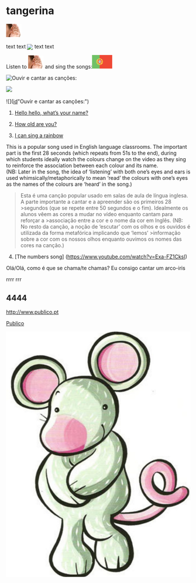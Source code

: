 # tangerina

![my first image](/images/listen.png)

text text <img style="vertical-align:middle" width="50" src="https://upload.wikimedia.org/wikipedia/commons/5/5c/Flag_of_Portugal.svg"> text text

Listen to ![my first image](/images/listen.png) and sing the songs:![](/images/flag2.png "Ouvir e cantar as canções:")

![](https://upload.wikimedia.org/wikipedia/commons/2/2d/Portugal_flag_300.png?width=10% "Ouvir e cantar as canções:")


![](english-homework.github.io/tangerina/images/flag.png?height=50px)

![]([id]"Ouvir e cantar as canções:")

[id]: <img src="https://upload.wikimedia.org/wikipedia/commons/2/2d/Portugal_flag_300.png" width="50" /> 


1. [Hello hello, what’s your name?](https://www.youtube.com/watch?v=Uv1JkBL5728) 

2. [How old are you?](https://www.youtube.com/watch?v=x2cI4ZgsYU4)

3. [I can sing a rainbow](https://www.youtube.com/watch?v=rNFW5JK4-rk)

This is a popular song used in English language classrooms. The important part is the first 28 seconds (which repeats from 51s to the end), during which students ideally watch the colours change on the video as they sing to reinforce the association between each colour and its name.  
(NB: Later in the song, the idea of ‘listening’ with both one’s eyes and ears is used whimsically/metaphorically to mean ‘read’ the colours with one’s eyes as the names of the colours are ‘heard’ in the song.)

>Esta é uma canção popular usado em salas de aula de língua inglesa. A parte importante a cantar e a apreender são os primeiros 28 >segundos (que se repete entre 50 segundos e o fim). Idealmente os alunos vêem as cores a mudar no vídeo enquanto cantam para reforçar a >associação entre a cor e o nome da cor em Inglês. 
>(NB: No resto da canção, a noção de ‘escutar’ com os olhos e os ouvidos é utilizada da forma metafórica implicando que ‘lemos’ >informação sobre a cor com os nossos olhos enquanto ouvimos os nomes das cores na canção.)

4. [The numbers song]  (https://www.youtube.com/watch?v=Exa-FZ1CksI)

Olá/Olá, como é que se chama/te chamas?
Eu consigo cantar um arco-iris

rrrr
rrr

## 4444

http://www.publico.pt

[Publico](http://www.publico.pt)

![my second image](/images/monty.PNG)
